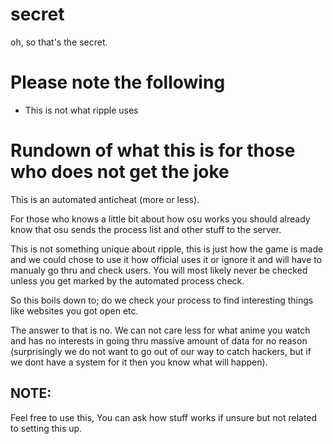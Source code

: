 # secret
oh, so that's the secret.

# Please note the following
- This is not what ripple uses

# Rundown of what this is for those who does not get the joke
This is an automated anticheat (more or less).

For those who knows a little bit about how osu works you should already know that osu sends the process list and other stuff to the server.

This is not something unique about ripple, this is just how the game is made and we could chose to use it how official uses it or ignore it and will have to manualy go thru and check users. You will most likely never be checked unless you get marked by the automated process check.

So this boils down to; do we check your process to find interesting things like websites you got open etc.

The answer to that is no. We can not care less for what anime you watch and has no interests in going thru massive amount of data for no reason (surprisingly we do not want to go out of our way to catch hackers, but if we dont have a system for it then you know what will happen).

## NOTE:
Feel free to use this, You can ask how stuff works if unsure but not related to setting this up.
